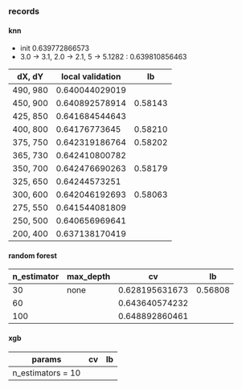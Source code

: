 ### records
#### knn
- init 0.639772866573
- 3.0 -> 3.1, 2.0 -> 2.1, 5 -> 5.1282 : 0.639810856463

| dX, dY   |local validation| lb      |
|----------|----------------|---------|
| 490, 980 | 0.640044029019 | 	      |
| 450, 900 | 0.640892578914 | 0.58143 |
| 425, 850 | 0.641684544643 | 
| 400, 800 | 0.64176773645  | 0.58210 |
| 375, 750 | 0.642319186764 | 0.58202 |
| 365, 730 | 0.642410800782 |         | 
| 350, 700 | 0.642476690263 | 0.58179 |
| 325, 650 | 0.64244573251  |         |
| 300, 600 | 0.642046192693 | 0.58063 |
| 275, 550 | 0.641544081809 |         | 
| 250, 500 | 0.640656969641 |         |
| 200, 400 | 0.637138170419 |         |

#### random forest
|n_estimator |max_depth    | cv             | lb      |
|------------|-------------|----------------|---------|
|30          | none        | 0.628195631673 | 0.56808 |
|60          |             | 0.643640574232 |         |
|100         |             | 0.648892860461 |         |

#### xgb 
| params     | cv          | lb             |
|------------|-------------|----------------|
|n_estimators = 10 |      |                |

